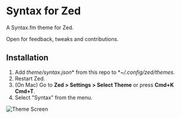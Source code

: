 # Syntax for Zed

A Syntax.fm theme for Zed.

Open for feedback, tweaks and contributions.

## Installation

1. Add *theme/syntax.json** from this repo to **~/.config/zed/themes*.
2. Restart Zed.
3. (On Mac) Go to **Zed > Settings > Select Theme** or press **Cmd+K Cmd+T**.
4. Select "Syntax" from the menu.

![Theme Screen](syntax-zed.png)
